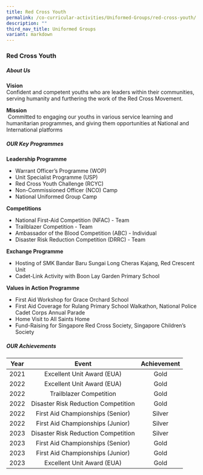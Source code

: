 ```yaml
---
title: Red Cross Youth
permalink: /co-curricular-activities/Uniformed-Groups/red-cross-youth/
description: ""
third_nav_title: Uniformed Groups
variant: markdown
---
```

### Red Cross Youth
##### About Us

**Vision**&nbsp;<br>Confident and competent youths who are leaders within their communities, serving humanity and furthering the work of the Red Cross Movement.

**Mission**<br>&nbsp;Committed to engaging our youths in various service learning and humanitarian programmes, and giving them opportunities at National and International platforms

##### OUR Key Programmes

**Leadership Programme**  

*   Warrant Officer’s Programme (WOP)
*   Unit Specialist Programme (USP)
*   Red Cross Youth Challenge (RCYC)
*   Non-Commissioned Officer (NCO) Camp
*   National Uniformed Group Camp

  
**Competitions**  

*   National First-Aid Competition (NFAC) - Team
*   Trailblazer Competition - Team
*   Ambassador of the Blood Competition (ABC) - Individual
*   Disaster Risk Reduction Competition (DRRC) - Team

  
**Exchange Programme**  

*   Hosting of SMK Bandar Baru Sungai Long Cheras Kajang, Red Crescent Unit
*   Cadet-Link Activity with Boon Lay Garden Primary School

  
**Values in Action Programme**  

*   First Aid Workshop for Grace Orchard School
*   First Aid Coverage for Rulang Primary School Walkathon, National Police Cadet Corps Annual Parade
*   Home Visit to All Saints Home
*   Fund-Raising for Singapore Red Cross Society, Singapore Children’s Society

##### OUR Achievements

| Year | Event | Achievement |
|:---:|:---:|:---:|
| 2021 | Excellent Unit Award (EUA) | Gold |
| 2022 | Excellent Unit Award (EUA) | Gold |
| 2022 | Trailblazer Competition | Gold |
| 2022 | Disaster Risk Reduction Competition | Gold |
| 2022 | First Aid Championships (Senior) | Silver |
| 2022 | First Aid Championships (Junior) | Silver |
| 2023 | Disaster Risk Reduction Competition | Silver |
| 2023 | First Aid Championships (Senior) | Gold |
| 2023 | First Aid Championships (Junior) | Gold |
| 2023 | Excellent Unit Award (EUA) | Gold |

